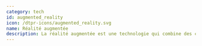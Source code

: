 ```yaml
---
category: tech
id: augmented_reality
icon: /dtpr-icons/augmented_reality.svg
name: Réalité augmentée
description: La réalité augmentée est une technologie qui combine des contenus physiques et numériques pour créer des expériences et des contenus interactifs. 
---
```

